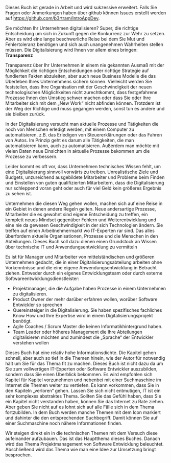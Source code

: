Dieses Buch ist gerade in Arbeit und wird sukzessive erweitert. Falls Sie Fragen oder Anmerkungen haben über github können Issues erstellt werden auf https://github.com/b3rtram/IntroAppDev.

Sie möchten Ihr Unternehmen digitalisieren? Super, die richtige Entscheidung um sich in Zukunft gegen die Konkurrenz zur Wehr zu setzen. Aber es wird eine lange beschwerliche Reise bei dem Sie Mut und Fehlertoleranz benötigen und sich auch unangenehmen Wahrheiten stellen müssen. Die Digitalisierung wird Ihnen vor allem eines bringen: **Transparenz**

Transparenz über Ihr Unternehmen in einem nie gekannten Ausmaß mit der Möglichkeit die richtigen Entscheidungen oder richtige Strategie auf fundierten Fakten abzuleiten, aber auch neue Business Modelle die das Überleben Ihres Unternehmens sichern können. Vielleicht werden Sie feststellen, dass Ihre Organisation mit der Geschwindigkeit der neuen technologischen Möglichkeiten nicht zurechtkommt, dass festgefahrene Prozesse Ihnen den Umstieg schwer machen oder dass Sie oder Ihre Mitarbeiter sich mit dem „New Work“ nicht abfinden können. Trotzdem ist der Weg der Richtige und muss gegangen werden, sonst tun es andere und sie bleiben zurück.

In der Digitalisierung versucht man aktuelle Prozesse und Tätigkeiten die noch von Menschen erledigt werden, mit einem Computer zu automatisieren, z.B. das Erledigen von Steuererklärungen oder das Fahren von Autos. Im Prinzip geht es darum alle Tätigkeiten, die man automatisieren kann, auch zu automatisieren. Außerdem man möchte mit vielen Daten neue Einsichten in aktuelle Prozesse bekommen um die Prozesse zu verbessern.

Leider kommt es oft vor, dass Unternehmen technisches Wissen fehlt, um eine Digitalisierung sinnvoll vorwärts zu treiben. Unrealistische Ziele und Budgets, unzureichend ausgebildete Mitarbeiter und Probleme beim Finden und Einstellen von guten qualifizierten Mitarbeitern, dass die Digitalisierung nur schleppend voran geht oder auch für viel Geld kein größeres Ergebnis zu sehen ist. 

Unternehmen die diesen Weg gehen wollen, machen sich auf eine Reise in ein Gebiet in denen andere Regeln gelten. Neue andersartige Prozesse, Mitarbeiter die es gewohnt sind eigene Entscheidung zu treffen, ein komplett neues Mindset gegenüber Fehlern und Weiterentwicklung und eine nie da gewesen Geschwindigkeit in der sich Technologien ändern. Sie treffen auf einen Arbeitnehmermarkt wo IT-Experten rar sind. Das alles überfordern aktuelle Organisationen, Prozesse und die Menschen in den Abteilungen. Dieses Buch soll dazu dienen einen Grundstock an Wissen über technische IT und Anwendungsentwicklung zu vermitteln

Es ist für Manager und Mitarbeiter von mittelständischen und größeren Unternehmen gedacht, die in einer Digitalisierungsabteilung arbeiten ohne Vorkenntnisse und die eine eigene Anwendungsentwicklung in Betracht ziehen. Entweder durch ein eigenes Entwicklungsteam oder durch externe Softwareentwicklungsdienstleister:

- Projektmanager, die die Aufgabe haben Prozesse in einem Unternehmen zu digitalisieren.
- Product Owner der mehr darüber erfahren wollen, worüber Software Entwickler so sprechen
- Quereinsteiger in die Digitalisierung. Sie haben spezifisches fachliches Know How und Ihre Expertise wird in einem Digitalisierungsprojekt benötigt.
- Agile Coaches / Scrum Master die keinen Informatikhintergrund haben.
- Team Leader oder höheres Management die Ihre Abteilungen digitalisieren möchten und zumindest die „Sprache“ der Entwickler verstehen wollen

Dieses Buch hat eine relativ hohe Informationsdichte. Die Kapitel gehen schnell, aber auch so tief in die Themen hinein, wie der Autor für notwendig hält um Sie für das Thema fit zu machen. Dieses Buch ist nicht dazu da um Sie zum vollwertigen IT-Experten oder Software Entwickler auszubilden, sondern dass Sie einen Überblick bekommen. Es wird empfohlen sich Kapitel für Kapitel vorzunehmen und nebenbei mit einer Suchmaschine im Internet die Themen weiter zu vertiefen. Es kann vorkommen, dass Sie in den Kapiteln „verloren“ gehen. Lassen Sie sich nicht entmutigen, IT ist ein sehr komplexes abstraktes Thema. Sollten Sie das Gefühl haben, dass Sie ein Kapitel nicht verstanden haben, können Sie das Internet zu Rate ziehen. Aber geben Sie nicht auf es lohnt sich auf alle Fälle sich in dem Thema fortzubilden. In dem Buch werden manche Themen mit dem Icon  markiert und dahinter die den entsprechenden Suchbegriff. Damit können Sie auf einer Suchmaschine noch nähere Informationen finden. 

Wir steigen direkt ein in die technischen Themen mit dem Versuch diese aufeinander aufzubauen. Das ist das Hauptthema dieses Buches. Danach wird das Thema Projektmanagement von Software Entwicklung beleuchtet. Abschließend wird das Thema wie man eine Idee zur Umsetzung bringt besprochen. 
